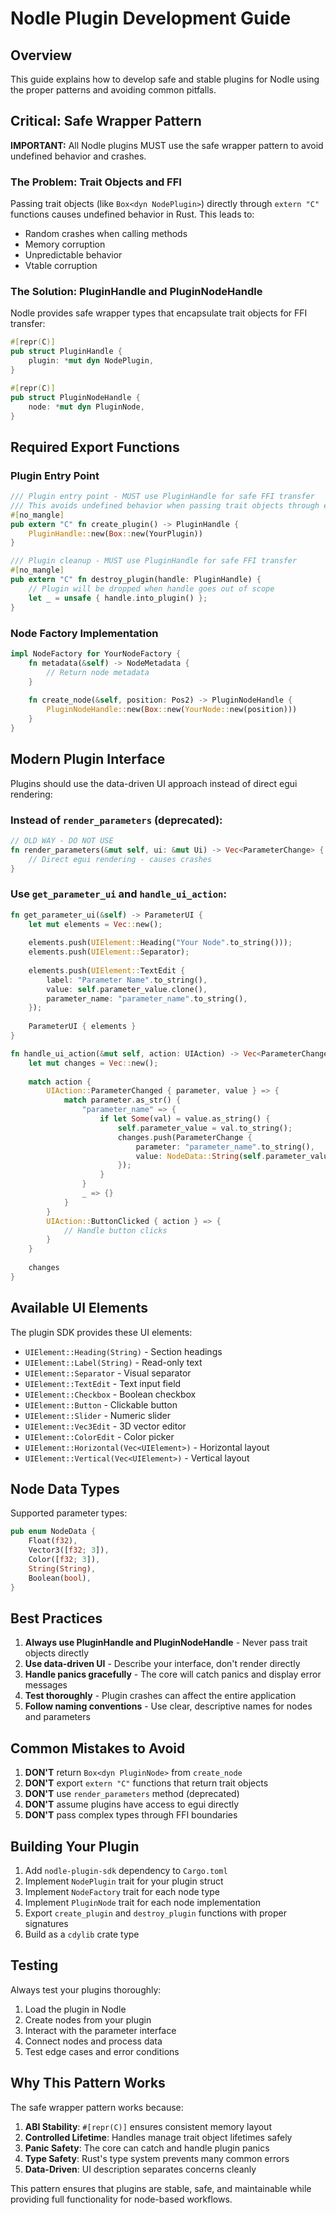 # Nodle Plugin Development Guide

## Overview

This guide explains how to develop safe and stable plugins for Nodle using the proper patterns and avoiding common pitfalls.

## Critical: Safe Wrapper Pattern

**IMPORTANT:** All Nodle plugins MUST use the safe wrapper pattern to avoid undefined behavior and crashes.

### The Problem: Trait Objects and FFI

Passing trait objects (like `Box<dyn NodePlugin>`) directly through `extern "C"` functions causes undefined behavior in Rust. This leads to:

- Random crashes when calling methods
- Memory corruption
- Unpredictable behavior
- Vtable corruption

### The Solution: PluginHandle and PluginNodeHandle

Nodle provides safe wrapper types that encapsulate trait objects for FFI transfer:

```rust
#[repr(C)]
pub struct PluginHandle {
    plugin: *mut dyn NodePlugin,
}

#[repr(C)]
pub struct PluginNodeHandle {
    node: *mut dyn PluginNode,
}
```

## Required Export Functions

### Plugin Entry Point

```rust
/// Plugin entry point - MUST use PluginHandle for safe FFI transfer
/// This avoids undefined behavior when passing trait objects through extern "C"
#[no_mangle]
pub extern "C" fn create_plugin() -> PluginHandle {
    PluginHandle::new(Box::new(YourPlugin))
}

/// Plugin cleanup - MUST use PluginHandle for safe FFI transfer
#[no_mangle]
pub extern "C" fn destroy_plugin(handle: PluginHandle) {
    // Plugin will be dropped when handle goes out of scope
    let _ = unsafe { handle.into_plugin() };
}
```

### Node Factory Implementation

```rust
impl NodeFactory for YourNodeFactory {
    fn metadata(&self) -> NodeMetadata {
        // Return node metadata
    }
    
    fn create_node(&self, position: Pos2) -> PluginNodeHandle {
        PluginNodeHandle::new(Box::new(YourNode::new(position)))
    }
}
```

## Modern Plugin Interface

Plugins should use the data-driven UI approach instead of direct egui rendering:

### Instead of `render_parameters` (deprecated):
```rust
// OLD WAY - DO NOT USE
fn render_parameters(&mut self, ui: &mut Ui) -> Vec<ParameterChange> {
    // Direct egui rendering - causes crashes
}
```

### Use `get_parameter_ui` and `handle_ui_action`:
```rust
fn get_parameter_ui(&self) -> ParameterUI {
    let mut elements = Vec::new();
    
    elements.push(UIElement::Heading("Your Node".to_string()));
    elements.push(UIElement::Separator);
    
    elements.push(UIElement::TextEdit {
        label: "Parameter Name".to_string(),
        value: self.parameter_value.clone(),
        parameter_name: "parameter_name".to_string(),
    });
    
    ParameterUI { elements }
}

fn handle_ui_action(&mut self, action: UIAction) -> Vec<ParameterChange> {
    let mut changes = Vec::new();
    
    match action {
        UIAction::ParameterChanged { parameter, value } => {
            match parameter.as_str() {
                "parameter_name" => {
                    if let Some(val) = value.as_string() {
                        self.parameter_value = val.to_string();
                        changes.push(ParameterChange {
                            parameter: "parameter_name".to_string(),
                            value: NodeData::String(self.parameter_value.clone()),
                        });
                    }
                }
                _ => {}
            }
        }
        UIAction::ButtonClicked { action } => {
            // Handle button clicks
        }
    }
    
    changes
}
```

## Available UI Elements

The plugin SDK provides these UI elements:

- `UIElement::Heading(String)` - Section headings
- `UIElement::Label(String)` - Read-only text
- `UIElement::Separator` - Visual separator
- `UIElement::TextEdit` - Text input field
- `UIElement::Checkbox` - Boolean checkbox
- `UIElement::Button` - Clickable button
- `UIElement::Slider` - Numeric slider
- `UIElement::Vec3Edit` - 3D vector editor
- `UIElement::ColorEdit` - Color picker
- `UIElement::Horizontal(Vec<UIElement>)` - Horizontal layout
- `UIElement::Vertical(Vec<UIElement>)` - Vertical layout

## Node Data Types

Supported parameter types:

```rust
pub enum NodeData {
    Float(f32),
    Vector3([f32; 3]),
    Color([f32; 3]),
    String(String),
    Boolean(bool),
}
```

## Best Practices

1. **Always use PluginHandle and PluginNodeHandle** - Never pass trait objects directly
2. **Use data-driven UI** - Describe your interface, don't render directly
3. **Handle panics gracefully** - The core will catch panics and display error messages
4. **Test thoroughly** - Plugin crashes can affect the entire application
5. **Follow naming conventions** - Use clear, descriptive names for nodes and parameters

## Common Mistakes to Avoid

1. **DON'T** return `Box<dyn PluginNode>` from `create_node`
2. **DON'T** export `extern "C"` functions that return trait objects
3. **DON'T** use `render_parameters` method (deprecated)
4. **DON'T** assume plugins have access to egui directly
5. **DON'T** pass complex types through FFI boundaries

## Building Your Plugin

1. Add `nodle-plugin-sdk` dependency to `Cargo.toml`
2. Implement `NodePlugin` trait for your plugin struct
3. Implement `NodeFactory` trait for each node type
4. Implement `PluginNode` trait for each node implementation
5. Export `create_plugin` and `destroy_plugin` functions with proper signatures
6. Build as a `cdylib` crate type

## Testing

Always test your plugins thoroughly:

1. Load the plugin in Nodle
2. Create nodes from your plugin
3. Interact with the parameter interface
4. Connect nodes and process data
5. Test edge cases and error conditions

## Why This Pattern Works

The safe wrapper pattern works because:

1. **ABI Stability**: `#[repr(C)]` ensures consistent memory layout
2. **Controlled Lifetime**: Handles manage trait object lifetimes safely
3. **Panic Safety**: The core can catch and handle plugin panics
4. **Type Safety**: Rust's type system prevents many common errors
5. **Data-Driven**: UI description separates concerns cleanly

This pattern ensures that plugins are stable, safe, and maintainable while providing full functionality for node-based workflows.